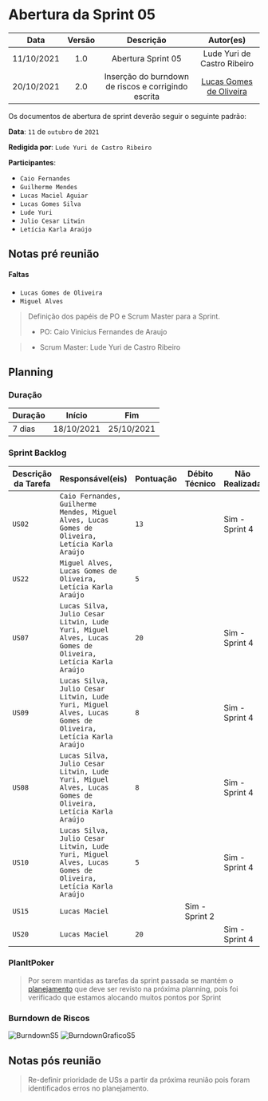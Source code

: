 # Abertura da Sprint 05

|    Data    | Versão |         Descrição         |           Autor(es)           |
| :-----: | :-----: | :-----------------------: | :---------------------------: |
| 11/10/2021 | 1.0 | Abertura Sprint 05 | Lude Yuri de Castro Ribeiro |
| 20/10/2021 | 2.0 | Inserção do burndown de riscos e corrigindo escrita | [Lucas Gomes de Oliveira](https://github.com/LGomees) |

Os documentos de abertura de sprint deverão seguir o seguinte padrão:


**Data**: ```11``` de ```outubro``` de ```2021```

**Redigida por**: ```Lude Yuri de Castro Ribeiro```

**Participantes**: 
* ```Caio Fernandes```
* ```Guilherme Mendes```
* ```Lucas Maciel Aguiar```
* ```Lucas Gomes Silva```
* ```Lude Yuri ```
* ```Julio Cesar Litwin```
* ```Letícia Karla Araújo```

## Notas pré reunião

#### Faltas
* ```Lucas Gomes de Oliveira```
* ```Miguel Alves```

> Definição dos papéis de PO e Scrum Master para a Sprint.
>* PO: Caio Vinicius Fernandes de Araujo

>* Scrum Master: Lude Yuri de Castro Ribeiro

## Planning

### Duração

| Duração |   Início   |     Fim    |
| ------- | ---------- | ---------- |
| 7 dias  | 18/10/2021 | 25/10/2021 |

### Sprint Backlog

| Descrição da Tarefa | Responsável(eis) | Pontuação | Débito Técnico | Não Realizada |
| ------------------- | ---------------- | --------- | -------------- |---|
| ```US02``` | ```Caio Fernandes, Guilherme Mendes, Miguel Alves, Lucas Gomes de Oliveira, Letícia Karla Araújo``` | ```13``` |  | Sim - Sprint 4 |
| ```US22``` | ```Miguel Alves, Lucas Gomes de Oliveira, Letícia Karla Araújo``` | ```5``` |  |  |
| ```US07``` | ```Lucas Silva, Julio Cesar Litwin, Lude Yuri, Miguel Alves, Lucas Gomes de Oliveira, Letícia Karla Araújo``` | ```20``` |  | Sim - Sprint 4 |
| ```US09``` | ```Lucas Silva, Julio Cesar Litwin, Lude Yuri, Miguel Alves, Lucas Gomes de Oliveira, Letícia Karla Araújo``` | ```8``` |  | Sim - Sprint 4 |
| ```US08``` | ```Lucas Silva, Julio Cesar Litwin, Lude Yuri, Miguel Alves, Lucas Gomes de Oliveira, Letícia Karla Araújo``` | ```8``` |  | Sim - Sprint 4 |
| ```US10``` | ```Lucas Silva, Julio Cesar Litwin, Lude Yuri, Miguel Alves, Lucas Gomes de Oliveira, Letícia Karla Araújo``` | ```5``` |  |  Sim - Sprint 4|
| ```US15``` | ```Lucas Maciel``` | | Sim - Sprint 2 |
| ```US20``` | ```Lucas Maciel``` | ```20``` | | Sim - Sprint 4 |

### PlanItPoker

> Por serem mantidas as tarefas da sprint passada se mantém o [planejamento](/docs/project/sprints/sprint4/abertura.md) que deve ser revisto na próxima planning, pois foi verificado que estamos alocando muitos pontos por Sprint

### Burndown de Riscos
![BurndownS5](https://user-images.githubusercontent.com/18038966/138200242-898e696b-f248-4985-a786-8aad95c0b748.png)
![BurndownGraficoS5](https://user-images.githubusercontent.com/18038966/138201635-81b57e73-d4c6-437f-8968-4b88594292d3.png)


## Notas pós reunião

> Re-definir prioridade de USs a partir da próxima reunião pois foram identificados erros no planejamento.
